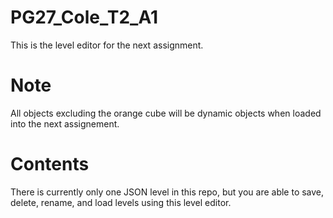 # PG27_Cole_T2_A1
This is the level editor for the next assignment.

# Note
All objects excluding the orange cube will be dynamic objects when loaded into the next assignement.

# Contents
There is currently only one JSON level in this repo, but you are able to save, delete, rename, and load levels using this 
level editor.
